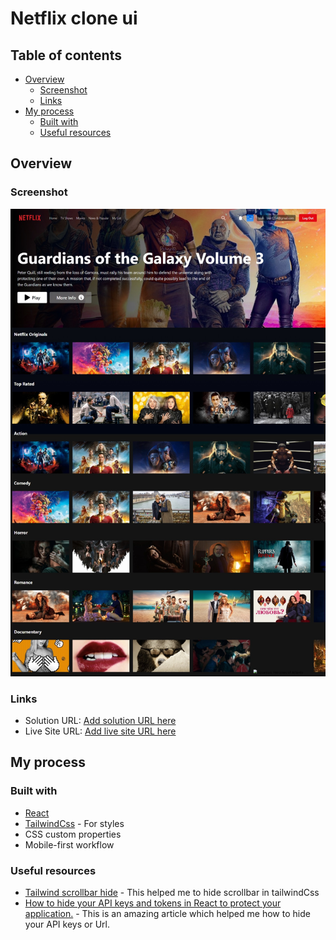 # Netflix clone ui

## Table of contents

- [Overview](#overview)
  - [Screenshot](#screenshot)
  - [Links](#links)
- [My process](#my-process)
  - [Built with](#built-with)
  - [Useful resources](#useful-resources)


## Overview


### Screenshot

![](./images/home.jpeg)



### Links

- Solution URL: [Add solution URL here](https://your-solution-url.com)
- Live Site URL: [Add live site URL here](https://your-live-site-url.com)

## My process

### Built with

- [React](https://reactjs.org/)
- [TailwindCss](https://tailwindcss.com/) - For styles
- CSS custom properties
- Mobile-first workflow










### Useful resources

- [Tailwind scrollbar hide](https://www.npmjs.com/package/tailwind-scrollbar-hide) - This helped me to hide scrollbar in tailwindCss
- [How to hide your API keys and tokens in React to protect your application.](https://javascript.plainenglish.io/keep-your-application-secure-discover-how-to-hide-your-api-keys-and-tokens-in-react-364bb5a45372) - This is an amazing article which helped me how to hide your API keys or Url.


